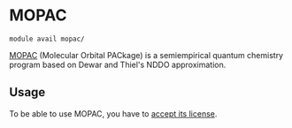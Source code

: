 # MOPAC

    module avail mopac/

[MOPAC](http://openmopac.net/) (Molecular Orbital PACkage) is a semiempirical quantum chemistry program based on Dewar and Thiel's NDDO approximation.

## Usage

To be able to use MOPAC, you have to [accept its license](https://signup.e-infra.cz/meta/registrar/?vo=meta&group=lic_mopac).

